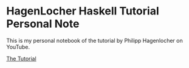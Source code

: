 # HagenLocher Haskell Tutorial Personal Note

This is my personal notebook of the tutorial by Philipp Hagenlocher on YouTube.

[The Tutorial](https://www.youtube.com/playlist?list=PLe7Ei6viL6jGp1Rfu0dil1JH1SHk9bgDV)